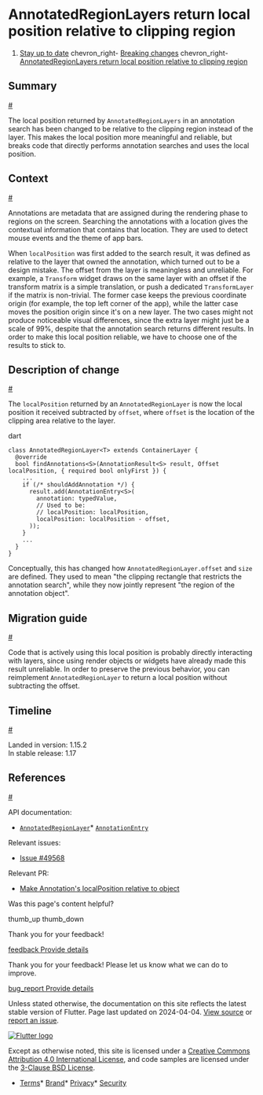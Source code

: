 AnnotatedRegionLayers return local position relative to clipping region
=======================================================================

1. [Stay up to date](/release) chevron\_right- [Breaking changes](/release/breaking-changes) chevron\_right- [AnnotatedRegionLayers return local position relative to clipping region](/release/breaking-changes/annotations-return-local-position-relative-to-object)

Summary
-------

[#](#summary)

The local position returned by `AnnotatedRegionLayers` in an annotation search has been changed to be relative to the clipping region instead of the layer. This makes the local position more meaningful and reliable, but breaks code that directly performs annotation searches and uses the local position.

Context
-------

[#](#context)

Annotations are metadata that are assigned during the rendering phase to regions on the screen. Searching the annotations with a location gives the contextual information that contains that location. They are used to detect mouse events and the theme of app bars.

When `localPosition` was first added to the search result, it was defined as relative to the layer that owned the annotation, which turned out to be a design mistake. The offset from the layer is meaningless and unreliable. For example, a `Transform` widget draws on the same layer with an offset if the transform matrix is a simple translation, or push a dedicated `TransformLayer` if the matrix is non-trivial. The former case keeps the previous coordinate origin (for example, the top left corner of the app), while the latter case moves the position origin since it's on a new layer. The two cases might not produce noticeable visual differences, since the extra layer might just be a scale of 99%, despite that the annotation search returns different results. In order to make this local position reliable, we have to choose one of the results to stick to.

Description of change
---------------------

[#](#description-of-change)

The `localPosition` returned by an `AnnotatedRegionLayer` is now the local position it received subtracted by `offset`, where `offset` is the location of the clipping area relative to the layer.

dart

```
class AnnotatedRegionLayer<T> extends ContainerLayer {
  @override
  bool findAnnotations<S>(AnnotationResult<S> result, Offset localPosition, { required bool onlyFirst }) {
    ...
    if (/* shouldAddAnnotation */) {
      result.add(AnnotationEntry<S>(
        annotation: typedValue,
        // Used to be:
        // localPosition: localPosition,
        localPosition: localPosition - offset,
      ));
    }
    ...
  }
}
```

Conceptually, this has changed how `AnnotatedRegionLayer.offset` and `size` are defined. They used to mean "the clipping rectangle that restricts the annotation search", while they now jointly represent "the region of the annotation object".

Migration guide
---------------

[#](#migration-guide)

Code that is actively using this local position is probably directly interacting with layers, since using render objects or widgets have already made this result unreliable. In order to preserve the previous behavior, you can reimplement `AnnotatedRegionLayer` to return a local position without subtracting the offset.

Timeline
--------

[#](#timeline)

Landed in version: 1.15.2  
 In stable release: 1.17

References
----------

[#](#references)

API documentation:

* [`AnnotatedRegionLayer`](https://api.flutter.dev/flutter/rendering/AnnotatedRegionLayer-class.html)* [`AnnotationEntry`](https://api.flutter.dev/flutter/rendering/AnnotationEntry-class.html)

Relevant issues:

* [Issue #49568](https://github.com/flutter/flutter/issues/49568)

Relevant PR:

* [Make Annotation's localPosition relative to object](https://github.com/flutter/flutter/pull/50157)

Was this page's content helpful?

thumb\_up thumb\_down

Thank you for your feedback!

 [feedback Provide details](https://github.com/flutter/website/issues/new?template=1_page_issue.yml&&page-url=https://docs.flutter.dev/release/breaking-changes/annotations-return-local-position-relative-to-object/&page-source=https://github.com/flutter/website/tree/main/src/content/release/breaking-changes/annotations-return-local-position-relative-to-object.md)

Thank you for your feedback! Please let us know what we can do to improve.

 [bug\_report Provide details](https://github.com/flutter/website/issues/new?template=1_page_issue.yml&&page-url=https://docs.flutter.dev/release/breaking-changes/annotations-return-local-position-relative-to-object/&page-source=https://github.com/flutter/website/tree/main/src/content/release/breaking-changes/annotations-return-local-position-relative-to-object.md)

Unless stated otherwise, the documentation on this site reflects the latest stable version of Flutter. Page last updated on 2024-04-04. [View source](https://github.com/flutter/website/tree/main/src/content/release/breaking-changes/annotations-return-local-position-relative-to-object.md) or [report an issue](https://github.com/flutter/website/issues/new?template=1_page_issue.yml&&page-url=https://docs.flutter.dev/release/breaking-changes/annotations-return-local-position-relative-to-object/&page-source=https://github.com/flutter/website/tree/main/src/content/release/breaking-changes/annotations-return-local-position-relative-to-object.md "Report an issue with this page").

[![Flutter logo](/assets/images/branding/flutter/logo+text/horizontal/white.svg)](https://flutter.dev)

Except as otherwise noted, this site is licensed under a [Creative Commons Attribution 4.0 International License](https://creativecommons.org/licenses/by/4.0/), and code samples are licensed under the [3-Clause BSD License](https://opensource.org/licenses/BSD-3-Clause).

* [Terms](/tos "Terms of use")* [Brand](/brand "Brand usage guidelines")* [Privacy](https://policies.google.com/privacy "Privacy policy")* [Security](/security "Security philosophy and practices")

   